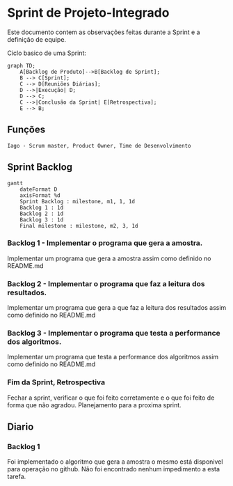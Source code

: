 # Sprint de Projeto-Integrado

Este documento contem as observações feitas durante a Sprint e a definição de equipe.

Ciclo basico de uma Sprint:

```mermaid
graph TD;
    A[Backlog de Produto]-->B[Backlog de Sprint];
    B --> C[Sprint];
    C --> D[Reuniões Diárias];
    D -->|Execução| D;
    D --> C;
    C -->|Conclusão da Sprint| E[Retrospectiva];
    E --> B;
```

## Funções

`Iago - Scrum master, Product Owner, Time de Desenvolvimento`

## Sprint Backlog

```mermaid
gantt
    dateFormat D
    axisFormat %d
    Sprint Backlog : milestone, m1, 1, 1d
    Backlog 1 : 1d
    Backlog 2 : 1d
    Backlog 3 : 1d
    Final milestone : milestone, m2, 3, 1d
```

### Backlog 1 - Implementar o programa que gera a amostra.

Implementar um programa que gera a amostra assim como definido no README.md

### Backlog 2 - Implementar o programa que faz a leitura dos resultados.

Implementar um programa que gera a que faz a leitura dos resultados assim como definido no README.md

### Backlog 3 - Implementar o programa que testa a performance dos algoritmos.

Implementar um programa que testa a performance dos algoritmos assim como definido no README.md

### Fim da Sprint, Retrospectiva

Fechar a sprint, verificar o que foi feito corretamente e o que foi feito de forma que não agradou.
Planejamento para a proxima sprint.

## Diario

### Backlog 1

Foi implementado o algoritmo que gera a amostra o mesmo está disponivel para operação no github.
 Não foi encontrado nenhum impedimento a esta tarefa.
